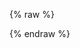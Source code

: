 ---
---

{% raw %}
<div id="search-box" class="ais-SearchBox"></div>
<div id="hits" class="rows-4"></div>

<script>
const client = new MisoClient();

const search = instantsearch({
  searchClient: client.algoliaClient,
  indexName: '',
});

search.addWidgets([
  instantsearch.widgets.configure({
    hitsPerPage: 4,
  }),
  instantsearch.widgets.searchBox({
    container: '#search-box',
    autofocus: true,
    searchAsYouType: false,
    showSubmit: true,
  }),
  instantsearch.widgets.infiniteHits({
    container: '#hits',
    templates: {
      item: `
        <div>
          <div class="title">{{ title }}</div>
          <div class="image">
            <img src="{{ cover_image }}">
          </div>
          <div class="footer">\${{ sale_price }}</div>
        </div>
      `,
    },
  }),
]);

search.start();
</script>
{% endraw %}
